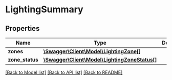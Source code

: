 # LightingSummary

## Properties
Name | Type | Description | Notes
------------ | ------------- | ------------- | -------------
**zones** | [**\Swagger\Client\Model\LightingZone[]**](LightingZone.md) |  | [optional] 
**zone_status** | [**\Swagger\Client\Model\LightingZoneStatus[]**](LightingZoneStatus.md) |  | [optional] 

[[Back to Model list]](../README.md#documentation-for-models) [[Back to API list]](../README.md#documentation-for-api-endpoints) [[Back to README]](../README.md)


